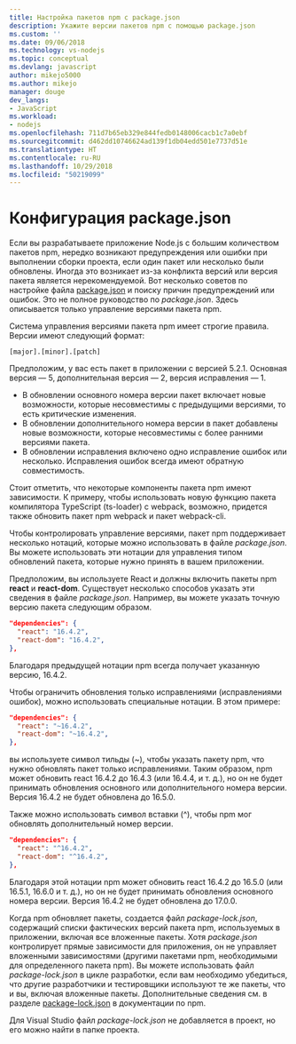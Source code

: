 ```yaml
---
title: Настройка пакетов npm с package.json
description: Укажите версии пакетов npm с помощью package.json
ms.custom: ''
ms.date: 09/06/2018
ms.technology: vs-nodejs
ms.topic: conceptual
ms.devlang: javascript
author: mikejo5000
ms.author: mikejo
manager: douge
dev_langs:
- JavaScript
ms.workload:
- nodejs
ms.openlocfilehash: 711d7b65eb329e844fedb0148006cacb1c7a0ebf
ms.sourcegitcommit: d462dd10746624ad139f1db04edd501e7737d51e
ms.translationtype: HT
ms.contentlocale: ru-RU
ms.lasthandoff: 10/29/2018
ms.locfileid: "50219099"
---
```

# <a name="packagejson-configuration"></a>Конфигурация package.json

Если вы разрабатываете приложение Node.js с большим количеством пакетов npm, нередко возникают предупреждения или ошибки при выполнении сборки проекта, если один пакет или несколько были обновлены. Иногда это возникает из-за конфликта версий или версия пакета является нерекомендуемой. Вот несколько советов по настройке файла [package.json](https://docs.npmjs.com/files/package.json) и поиску причин предупреждений или ошибок. Это не полное руководство по *package.json*. Здесь описывается только управление версиями пакета npm.

Система управления версиями пакета npm имеет строгие правила. Версии имеют следующий формат:

    [major].[minor].[patch]

Предположим, у вас есть пакет в приложении с версией 5.2.1. Основная версия — 5, дополнительная версия — 2, версия исправления — 1.

* В обновлении основного номера версии пакет включает новые возможности, которые несовместимы с предыдущими версиями, то есть критические изменения.
* В обновлении дополнительного номера версии в пакет добавлены новые возможности, которые несовместимы с более ранними версиями пакета.
* В обновлении исправления включено одно исправление ошибок или несколько. Исправления ошибок всегда имеют обратную совместимость.

Стоит отметить, что некоторые компоненты пакета npm имеют зависимости. К примеру, чтобы использовать новую функцию пакета компилятора TypeScript (ts-loader) с webpack, возможно, придется также обновить пакет npm webpack и пакет webpack-cli.

Чтобы контролировать управление версиями, пакет npm поддерживает несколько нотаций, которые можно использовать в файле *package.json*. Вы можете использовать эти нотации для управления типом обновлений пакета, которые нужно принять в вашем приложении.

Предположим, вы используете React и должны включить пакеты npm **react** и **react-dom**. Существует несколько способов указать эти сведения в файле *package.json*. Например, вы можете указать точную версию пакета следующим образом.

  ```json
  "dependencies": {
    "react": "16.4.2",
    "react-dom": "16.4.2",
  },
  ```

Благодаря предыдущей нотации npm всегда получает указанную версию, 16.4.2.

Чтобы ограничить обновления только исправлениями (исправлениями ошибок), можно использовать специальные нотации. В этом примере:

  ```json
  "dependencies": {
    "react": "~16.4.2",
    "react-dom": "~16.4.2",
  },
  ```

вы используете символ тильды (~), чтобы указать пакету npm, что нужно обновлять пакет только исправлениями. Таким образом, npm может обновить react 16.4.2 до 16.4.3 (или 16.4.4, и т. д.), но он не будет принимать обновления основного или дополнительного номера версии. Версия 16.4.2 не будет обновлена до 16.5.0.

Также можно использовать символ вставки (^), чтобы npm мог обновлять дополнительный номер версии.

  ```json
  "dependencies": {
    "react": "^16.4.2",
    "react-dom": "^16.4.2",
  },
  ```

Благодаря этой нотации npm может обновить react 16.4.2 до 16.5.0 (или 16.5.1, 16.6.0 и т. д.), но он не будет принимать обновления основного номера версии. Версия 16.4.2 не будет обновлена до 17.0.0.

Когда npm обновляет пакеты, создается файл *package-lock.json*, содержащий списки фактических версий пакета npm, используемых в приложении, включая все вложенные пакеты. Хотя *package.json* контролирует прямые зависимости для приложения, он не управляет вложенными зависимостями (другими пакетами npm, необходимыми для определенного пакета npm). Вы можете использовать файл *package-lock.json* в цикле разработки, если вам необходимо убедиться, что другие разработчики и тестировщики используют те же пакеты, что и вы, включая вложенные пакеты. Дополнительные сведения см. в разделе [package-lock.json](https://docs.npmjs.com/files/package-lock.json) в документации по npm.

Для Visual Studio файл *package-lock.json* не добавляется в проект, но его можно найти в папке проекта.
